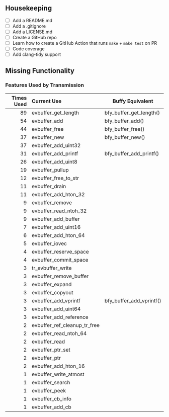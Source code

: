 ## Housekeeping

- [ ] Add a README.md
- [ ] Add a .gitignore
- [ ] Add a LICENSE.md
- [ ] Create a GitHub repo
- [ ] Learn how to create a GitHub Action that runs `make` + `make test` on PR
- [ ] Code coverage
- [ ] Add clang-tidy support

## Missing Functionality

### Features Used by Transmission


| Times Used | Current Use                    | Buffy Equivalent          |
|-----------:|:-------------------------------|---------------------------|
| 89         | evbuffer_get_length            | bfy_buffer_get_length()   |
| 54         | evbuffer_add                   | bfy_buffer_add()          |
| 44         | evbuffer_free                  | bfy_buffer_free()         |
| 37         | evbuffer_new                   | bfy_buffer_new()          |
| 37         | evbuffer_add_uint32            | |
| 31         | evbuffer_add_printf            | bfy_buffer_add_printf()   |
| 26         | evbuffer_add_uint8             | |
| 19         | evbuffer_pullup                | |
| 12         | evbuffer_free_to_str           | |
| 11         | evbuffer_drain                 | |
| 11         | evbuffer_add_hton_32           | |
| 9          | evbuffer_remove                | |
| 9          | evbuffer_read_ntoh_32          | |
| 9          | evbuffer_add_buffer            | |
| 7          | evbuffer_add_uint16            | |
| 6          | evbuffer_add_hton_64           | |
| 5          | evbuffer_iovec                 | |
| 4          | evbuffer_reserve_space         | |
| 4          | evbuffer_commit_space          | |
| 3          | tr_evbuffer_write              | |
| 3          | evbuffer_remove_buffer         | |
| 3          | evbuffer_expand                | |
| 3          | evbuffer_copyout               | |
| 3          | evbuffer_add_vprintf           | bfy_buffer_add_vprintf()  |
| 3          | evbuffer_add_uint64            | |
| 3          | evbuffer_add_reference         | |
| 2          | evbuffer_ref_cleanup_tr_free   | |
| 2          | evbuffer_read_ntoh_64          | |
| 2          | evbuffer_read                  | |
| 2          | evbuffer_ptr_set               | |
| 2          | evbuffer_ptr                   | |
| 2          | evbuffer_add_hton_16           | |
| 1          | evbuffer_write_atmost          | |
| 1          | evbuffer_search                | |
| 1          | evbuffer_peek                  | |
| 1          | evbuffer_cb_info               | |
| 1          | evbuffer_add_cb                | |
 
